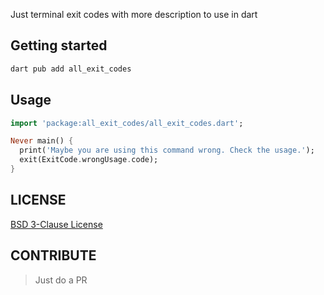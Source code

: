 Just terminal exit codes with more description to use in dart

## Getting started

```dart
dart pub add all_exit_codes
```
## Usage

```dart
import 'package:all_exit_codes/all_exit_codes.dart';

Never main() {
  print('Maybe you are using this command wrong. Check the usage.');
  exit(ExitCode.wrongUsage.code);
}
```

## LICENSE

[BSD 3-Clause License](./LICENSE)

## CONTRIBUTE
> Just do a PR
